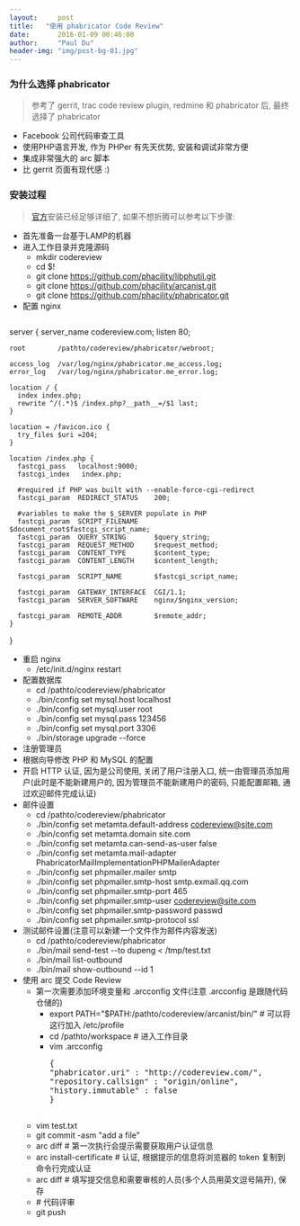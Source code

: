 ```yaml
---
layout:     post
title:   "使用 phabricator Code Review"
date:       2016-01-09 00:46:00
author:     "Paul Du"
header-img: "img/post-bg-01.jpg"
---
```


### 为什么选择 phabricator

> 参考了 gerrit, trac code review plugin, redmine 和 phabricator 后, 最终选择了 phabricator

* Facebook 公司代码审查工具
* 使用PHP语言开发, 作为 PHPer 有先天优势, 安装和调试非常方便
* 集成非常强大的 arc 脚本
* 比 gerrit 页面有现代感 :)

### 安装过程

> [官方](http://phabricator.org/)安装已经足够详细了, 如果不想折腾可以参考以下步骤:

* 首先准备一台基于LAMP的机器
* 进入工作目录并克隆源码
    * mkdir codereview
    * cd $!
    * git clone https://github.com/phacility/libphutil.git
    * git clone https://github.com/phacility/arcanist.git
    * git clone https://github.com/phacility/phabricator.git
* 配置 nginx
    <pre>
server {
    server_name codereview.com;
    listen          80;
  
    root        /pathto/codereview/phabricator/webroot;
  
    access_log  /var/log/nginx/phabricator.me_access.log;
    error_log   /var/log/nginx/phabricator.me_error.log;
  
    location / {
      index index.php;
      rewrite ^/(.*)$ /index.php?__path__=/$1 last;
    }
  
    location = /favicon.ico {
      try_files $uri =204;
    }
  
    location /index.php {
      fastcgi_pass   localhost:9000;
      fastcgi_index   index.php;
  
      #required if PHP was built with --enable-force-cgi-redirect
      fastcgi_param  REDIRECT_STATUS    200;
  
      #variables to make the $_SERVER populate in PHP
      fastcgi_param  SCRIPT_FILENAME    $document_root$fastcgi_script_name;
      fastcgi_param  QUERY_STRING       $query_string;
      fastcgi_param  REQUEST_METHOD     $request_method;
      fastcgi_param  CONTENT_TYPE       $content_type;
      fastcgi_param  CONTENT_LENGTH     $content_length;
  
      fastcgi_param  SCRIPT_NAME        $fastcgi_script_name;
  
      fastcgi_param  GATEWAY_INTERFACE  CGI/1.1;
      fastcgi_param  SERVER_SOFTWARE    nginx/$nginx_version;
  
      fastcgi_param  REMOTE_ADDR        $remote_addr;
    }
}
    </pre>
* 重启 nginx
    * /etc/init.d/nginx restart
* 配置数据库
    * cd /pathto/codereview/phabricator
    * ./bin/config set mysql.host localhost
    * ./bin/config set mysql.user root
    * ./bin/config set mysql.pass 123456
    * ./bin/config set mysql.port 3306
    * ./bin/storage upgrade --force
* 注册管理员
* 根据向导修改 PHP 和 MySQL 的配置
* 开启 HTTP 认证, 因为是公司使用, 关闭了用户注册入口, 统一由管理员添加用户(此时是不能新建用户的, 因为管理员不能新建用户的密码, 只能配置邮箱, 通过欢迎邮件完成认证)
* 邮件设置
    * cd /pathto/codereview/phabricator
    * ./bin/config set metamta.default-address codereview@site.com
    * ./bin/config set metamta.domain site.com
    * ./bin/config set metamta.can-send-as-user false
    * ./bin/config set metamta.mail-adapter PhabricatorMailImplementationPHPMailerAdapter
    * ./bin/config set phpmailer.mailer smtp
    * ./bin/config set phpmailer.smtp-host smtp.exmail.qq.com
    * ./bin/config set phpmailer.smtp-port 465
    * ./bin/config set phpmailer.smtp-user codereview@site.com
    * ./bin/config set phpmailer.smtp-password passwd
    * ./bin/config set phpmailer.smtp-protocol ssl
* 测试邮件设置(注意可以新建一个文件作为邮件内容发送)
    * cd /pathto/codereview/phabricator
    * ./bin/mail send-test --to dupeng < /tmp/test.txt
    * ./bin/mail list-outbound
    * ./bin/mail show-outbound --id 1
* 使用 arc 提交 Code Review
    * 第一次需要添加环境变量和 .arcconfig 文件(注意 .arcconfig 是跟随代码仓储的)
        * export PATH="$PATH:/pathto/codereview/arcanist/bin/"  # 可以将这行加入 /etc/profile
        * cd /pathto/workspace  # 进入工作目录
        * vim .arcconfig
            <pre>
          {
          "phabricator.uri" : "http://codereview.com/",
          "repository.callsign" : "origin/online",
          "history.immutable" : false
          }
            </pre>
    * vim test.txt
    * git commit -asm "add a file"
    * arc diff # 第一次执行会提示需要获取用户认证信息
    * arc install-certificate # 认证, 根据提示的信息将浏览器的 token 复制到命令行完成认证
    * arc diff # 填写提交信息和需要审核的人员(多个人员用英文逗号隔开), 保存
    * \# 代码评审
    * git push
